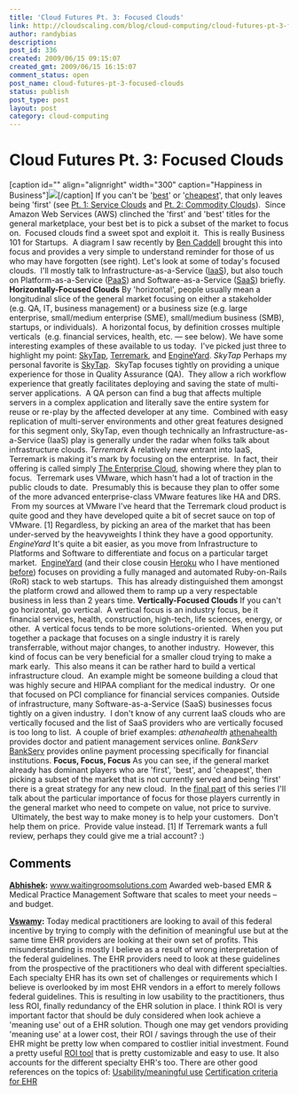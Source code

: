 ```yaml
---
title: 'Cloud Futures Pt. 3: Focused Clouds'
link: http://cloudscaling.com/blog/cloud-computing/cloud-futures-pt-3-focused-clouds/
author: randybias
description: 
post_id: 336
created: 2009/06/15 09:15:07
created_gmt: 2009/06/15 16:15:07
comment_status: open
post_name: cloud-futures-pt-3-focused-clouds
status: publish
post_type: post
layout: post
category: cloud-computing
---
```


# Cloud Futures Pt. 3: Focused Clouds

[caption id="" align="alignright" width="300" caption="Happiness in Business"]![](http://farm3.static.flickr.com/2482/3592960452_90656305a7.jpg)[/caption] If you can't be '[best](/blog/cloud-computing/cloud-futures-pt-1-service-clouds)' or '[cheapest](http://cloudscaling.com/blog/cloud-computing/cloud-futures-pt-2-commodity-clouds)', that only leaves being 'first' (see [Pt. 1: Service Clouds](http://cloudscaling.com/blog/cloud-computing/cloud-futures-pt-1-service-clouds) and [Pt. 2: Commodity Clouds](http://cloudscaling.com/blog/cloud-computing/cloud-futures-pt-2-commodity-clouds)).  Since Amazon Web Services (AWS) clinched the 'first' and 'best' titles for the general marketplace, your best bet is to pick a subset of the market to focus on.  Focused clouds find a sweet spot and exploit it.  This is really Business 101 for Startups.  A diagram I saw recently by [Ben Caddell](http://whatconsumesme.com) brought this into focus and provides a very simple to understand reminder for those of us who may have forgotten (see right). Let's look at some of today's focused clouds.  I'll mostly talk to Infrastructure-as-a-Service ([IaaS](http://en.wikipedia.com/wiki/IaaS)), but also touch on Platform-as-a-Service ([PaaS](http://en.wikipedia.com/wiki/PaaS)) and Software-as-a-Service ([SaaS](http://en.wikipedia.com/wiki/SaaS)) briefly. **Horizontally-Focused Clouds** By 'horizontal', people usually mean a longitudinal slice of the general market focusing on either a stakeholder (e.g. QA, IT, business management) or a business size (e.g. large enterprise, small/medium enterprise (SME), small/medium business (SMB), startups, or individuals).  A horizontal focus, by definition crosses multiple verticals  (e.g. financial services, health, etc. — see below). We have some interesting examples of these available to us today.  I've picked just three to highlight my point: [SkyTap](http://www.skytap.com), [Terremark](http://www.terremark.com), and [EngineYard](http://www.engineyard.com). _SkyTap_ Perhaps my personal favorite is [SkyTap](http://www.skytap.com).  SkyTap focuses tightly on providing a unique experience for those in Quality Assurance (QA).  They allow a rich workflow experience that greatly facilitates deploying and saving the state of multi-server applications.  A QA person can find a bug that affects multiple servers in a complex application and literally save the entire system for reuse or re-play by the affected developer at any time.  Combined with easy replication of multi-server environments and other great features designed for this segment only, SkyTap, even though technically an Infrastructure-as-a-Service (IaaS) play is generally under the radar when folks talk about infrastructure clouds. _Terremark_ A relatively new entrant into IaaS, Terremark is making it's mark by focusing on the enterprise.  In fact, their offering is called simply [The Enterprise Cloud](http://www.theenterprisecloud.com/), showing where they plan to focus.  Terremark uses VMware, which hasn't had a lot of traction in the public clouds to date.  Presumably this is because they plan to offer some of the more advanced enterprise-class VMware features like HA and DRS.  From my sources at VMware I've heard that the Terremark cloud product is quite good and they have developed quite a bit of secret sauce on top of VMware. [1] Regardless, by picking an area of the market that has been under-served by the heavyweights I think they have a good opportunity. _EngineYard_ It's quite a bit easier, as you move from Infrastructure to Platforms and Software to differentiate and focus on a particular target market.  [EngineYard](http://www.engineyard.com) (and their close cousin [Heroku](http://www.heroku.com) who I have mentioned [before](http://cloudscaling.com/blog/technology/the-open-cloud-is-coming)) focuses on providing a fully managed and automated Ruby-on-Rails (RoR) stack to web startups.  This has already distinguished them amongst the platform crowd and allowed them to ramp up a very respectable business in less than 2 years time. **Vertically-Focused Clouds** If you can't go horizontal, go vertical.  A vertical focus is an industry focus, be it financial services, health, construction, high-tech, life sciences, energy, or other.  A vertical focus tends to be more solutions-oriented.  When you put together a package that focuses on a single industry it is rarely transferrable, without major changes, to another industry.  However, this kind of focus can be very beneficial for a smaller cloud trying to make a mark early.  This also means it can be rather hard to build a vertical infrastructure cloud.  An example might be someone building a cloud that was highly secure and HIPAA compliant for the medical industry.  Or one that focused on PCI compliance for financial services companies. Outside of infrastructure, many Software-as-a-Service (SaaS) businesses focus tightly on a given industry.  I don't know of any current IaaS clouds who are vertically focused and the list of SaaS providers who are vertically focused is too long to list.  A couple of brief examples: _athenahealth_ [athenahealth](http://www.athenahealth.com/) provides doctor and patient management services online. _BankServ_ [BankServ](http://www.bankserv.com/) provides online payment processing specifically for financial institutions. **Focus, Focus, Focus** As you can see, if the general market already has dominant players who are 'first', 'best', and 'cheapest', then picking a subset of the market that is not currently served and being 'first' there is a great strategy for any new cloud.  In the [final part](http://cloudscaling.com/blog/cloud-computing/cloud-futures-pt-4-the-culling) of this series I'll talk about the particular importance of focus for those players currently in the general market who need to compete on value, not price to survive.  Ultimately, the best way to make money is to help your customers.  Don't help them on price.  Provide value instead. [1] If Terremark wants a full review, perhaps they could give me a trial account? :) <hint>

## Comments

**[Abhishek](#2197 "2010-05-18 07:15:00"):** www.waitingroomsolutions.com Awarded web-based EMR & Medical Practice Management Software that scales to meet your needs – and budget.

**[Vswamy](#2213 "2010-06-18 14:20:00"):** Today medical practitioners are looking to avail of this federal incentive by trying to comply with the definition of meaningful use but at the same time EHR providers are looking at their own set of profits. This misunderstanding is mostly I believe as a result of wrong interpretation of the federal guidelines. The EHR providers need to look at these guidelines from the prospective of the practitioners who deal with different specialties. Each specialty EHR has its own set of challenges or requirements which I believe is overlooked by im most EHR vendors in a effort to merely follows federal guidelines. This is resulting in low usability to the practitioners, thus less ROI, finally redundancy of the EHR solution in place. I think ROI is very important factor that should be duly considered when look achieve a 'meaning use' out of a EHR solution. Though one may get vendors providing 'meaning use' at a lower cost, their ROI / savings through the use of their EHR might be pretty low when compared to costlier initial investment. Found a pretty useful [ROI tool](http://www.waitingroomsolutions.com/wrs/emr-ehr-roi-calculator) that is pretty customizable and easy to use. It also accounts for the different specialty EHR's too. There are other good references on the topics of: [Usability/meaningful use](http://www.waitingroomsolutions.com/wrs/arra-stimulus-money-44k-arra-emr-stimulus-bill-arra-ehr-stimulus-incentives) [Certification criteria for EHR](http://www.waitingroomsolutions.com/wrs/arra-stimulus-money-44k-arra-emr-stimulus-bill-arra-ehr-stimulus-incentives#Certification_Criteria_EHR)

